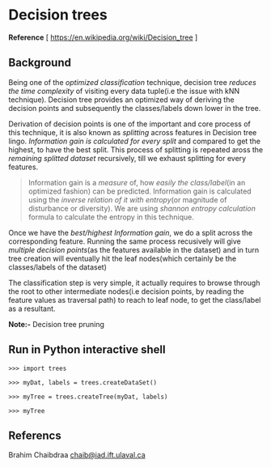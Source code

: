 # Decision trees
**Reference** [ https://en.wikipedia.org/wiki/Decision_tree ]

## Background
Being one of the *optimized classification* technique, decision tree *reduces the time complexity* of visiting every data tuple(i.e the issue with kNN technique). Decision tree provides an optimized way of deriving the decision points and subsequently the classes/labels down lower in the tree.

Derivation of decision points is one of the important and core process of this technique, it is also known as *splitting* across features in Decision tree lingo. *Information gain is calculated for every split* and compared to get the highest, to have the best split. This process of splitting is repeated aross the *remaining splitted dataset* recursively, till we exhaust splitting for every features.

> Information gain is a *measure* of, how *easily the class/label*(in an optimized fashion) can be predicted. Information gain is calculated using the *inverse relation of it with entropy*(or magnitude of disturbance or diversity). We are using *shannon entropy calculation* formula to calculate the entropy in this technique.

Once we have the *best/highest Information gain*, we do a split across the corresponding feature. Running the same process recusively will give *multiple decision points*(as the features available in the dataset) and in turn tree creation will eventually hit the leaf nodes(which certainly be the classes/labels of the dataset)

The classification step is very simple, it actually requires to browse through the root to other intermediate nodes(i.e decision points, by reading the feature values as traversal path) to reach to leaf node, to get the class/label as a resultant.

**Note:-** Decision tree pruning

## Run in Python interactive shell
    >>> import trees

    >>> myDat, labels = trees.createDataSet()

    >>> myTree = trees.createTree(myDat, labels)    
    
    >>> myTree

## Referencs
Brahim Chaibdraa 
<chaib@iad.ift.ulaval.ca>
